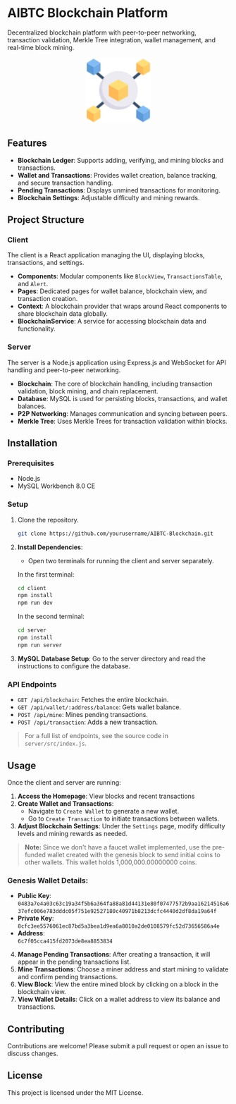 # AIBTC Blockchain Platform

Decentralized blockchain platform with peer-to-peer networking, transaction validation, Merkle Tree integration, wallet management, and real-time block mining.

<p align="center">
  <img src="client/src/assets/logo.svg" alt="AIBTC Logo" width="150"/>
</p>

## Features

- **Blockchain Ledger**: Supports adding, verifying, and mining blocks and transactions.
- **Wallet and Transactions**: Provides wallet creation, balance tracking, and secure transaction handling.
- **Pending Transactions**: Displays unmined transactions for monitoring.
- **Blockchain Settings**: Adjustable difficulty and mining rewards.

## Project Structure

### Client
The client is a React application managing the UI, displaying blocks, transactions, and settings.

- **Components**: Modular components like `BlockView`, `TransactionsTable`, and `Alert`.
- **Pages**: Dedicated pages for wallet balance, blockchain view, and transaction creation.
- **Context**: A blockchain provider that wraps around React components to share blockchain data globally.
- **BlockchainService**: A service for accessing blockchain data and functionality.

### Server
The server is a Node.js application using Express.js and WebSocket for API handling and peer-to-peer networking.

- **Blockchain**: The core of blockchain handling, including transaction validation, block mining, and chain replacement.
- **Database**: MySQL is used for persisting blocks, transactions, and wallet balances.
- **P2P Networking**: Manages communication and syncing between peers.
- **Merkle Tree**: Uses Merkle Trees for transaction validation within blocks.

## Installation

### Prerequisites
- Node.js
- MySQL Workbench 8.0 CE

### Setup

1. Clone the repository.
    ```bash
    git clone https://github.com/yourusername/AIBTC-Blockchain.git
    ```

2. **Install Dependencies**:
    - Open two terminals for running the client and server separately.

    In the first terminal:
    ```bash
    cd client
    npm install
    npm run dev
    ```

    In the second terminal:
    ```bash
    cd server
    npm install
    npm run server
    ```

4. **MySQL Database Setup**: Go to the server directory and read the instructions to configure the database.

### API Endpoints

- `GET /api/blockchain`: Fetches the entire blockchain.
- `GET /api/wallet/:address/balance`: Gets wallet balance.
- `POST /api/mine`: Mines pending transactions.
- `POST /api/transaction`: Adds a new transaction.

> For a full list of endpoints, see the source code in `server/src/index.js`.

## Usage

Once the client and server are running:

1. **Access the Homepage**: View blocks and recent transactions
2. **Create Wallet and Transactions**: 
   - Navigate to `Create Wallet` to generate a new wallet.
   - Go to `Create Transaction` to initiate transactions between wallets.
3. **Adjust Blockchain Settings**: Under the `Settings` page, modify difficulty levels and mining rewards as needed.

> **Note:** Since we don't have a faucet wallet implemented, use the pre-funded wallet created with the genesis block to send initial coins to other wallets. This wallet holds 1,000,000.00000000 coins.

### Genesis Wallet Details:
- **Public Key**:  
  `0483a7e4a03c63c19a34f5b6a364fa88a81d44131e80f07477572b9aa16214516a637efc006e783dddc05f751e92527180c40971b8213dcfc4440d2df8da19a64f`
- **Private Key**:  
  `8cfc3ee5576061ec87bd5a3bea1d9ea6a8010a2de0108579fc52d73656586a4e`
- **Address**:  
  `6c7f05cca415fd2073de8ea8853834`

4. **Manage Pending Transactions**: After creating a transaction, it will appear in the pending transactions list.
5. **Mine Transactions**: Choose a miner address and start mining to validate and confirm pending transactions.
6. **View Block**: View the entire mined block by clicking on a block in the blockchain view.
7. **View Wallet Details**: Click on a wallet address to view its balance and transactions.

## Contributing

Contributions are welcome! Please submit a pull request or open an issue to discuss changes.

## License

This project is licensed under the MIT License.
